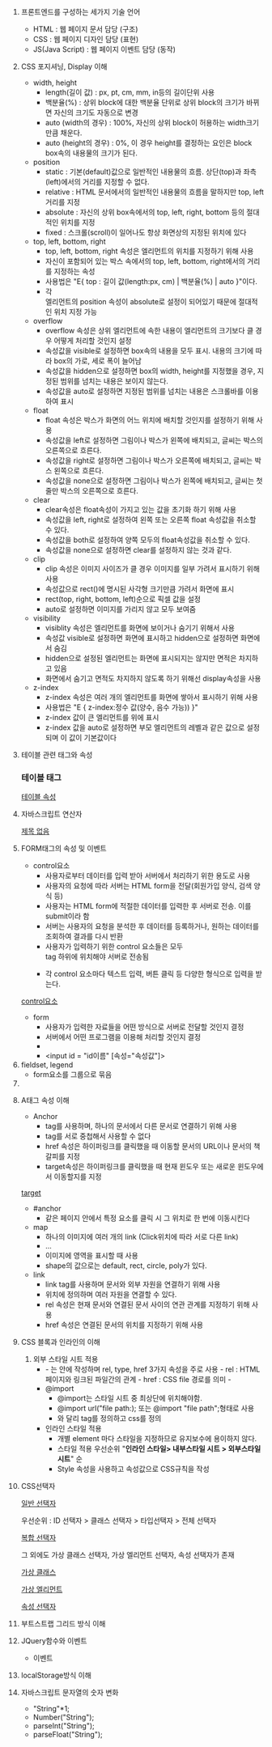 1. 프론트엔드를 구성하는 세가지 기술 언어
    - HTML : 웹 페이지 문서 담당 (구조)
    - CSS : 웹 페이지 디자인 담당 (표현)
    - JS(Java Script) : 웹 페이지 이벤트 담당 (동작)
2. CSS 포지셔닝, Display 이해
    - width, height
        - length(길이 값) : px, pt, cm, mm, in등의 길이단위 사용
        - 백분율(%) : 상위 block에 대한 백분율 단위로 상위 block의 크기가 바뀌면 자신의 크기도 자동으로 변경
        - auto (width의 경우) : 100%, 자신의 상위 block이 허용하는 width크기만큼 채운다.
        - auto (height의 경우) : 0%, 이 경우 height를 결정하는 요인은 block box속의 내용물의 크기가 된다.
    - position
        - static  : 기본(default)값으로 일반적인 내용물의 흐름. 상단(top)과 좌측(left)에서의 거리를 지정할 수 없다.
        - relative : HTML 문서에서의 일반적인 내용물의 흐름을 말하지만 top, left 거리를 지정
        - absolute : 자신의 상위 box속에서의 top, left, right, bottom 등의 절대적인 위치를 지정
        - fixed : 스크롤(scroll)이 일어나도 항상 화면상의 지정된 위치에 있다
    - top, left, bottom, right
        - top, left, bottom, right 속성은 엘리먼트의 위치를 지정하기 위해 사용
        - 자신이 포함되어 있는 박스 속에서의 top, left, bottom, right에서의 거리를 지정하는 속성
        - 사용법은 "E{ top : 길이 값(length:px, cm) | 백분율(%) | auto }"이다.
        - 각 <div> 엘리먼트의 position 속성이 absolute로 설정이 되어있기 때문에 절대적인 위치 지정 가능
    - overflow
        - overflow 속성은 상위 엘리먼트에 속한 내용이 엘리먼트의 크기보다 클 경우 어떻게 처리할 것인지 설정
        - 속성값을 visible로 설정하면 box속의 내용을 모두 표시. 내용의 크기에 따라 box의 가로, 세로 폭이 늘어남
        - 속성값을 hidden으로 설정하면 box의 width, height를 지정했을 경우, 지정된 범위를 넘치는 내용은 보이지 않는다.
        - 속성값을 auto로 설정하면 지정된 범위를 넘치는 내용은 스크롤바를 이용하여 표시
    - float
        - float 속성은 박스가 화면의 어느 위치에 배치할 것인지를 설정하기 위해 사용
        - 속성값을 left로 설정하면 그림이나 박스가 왼쪽에 배치되고, 글씨는 박스의 오른쪽으로 흐른다.
        - 속성값을 right로 설정하면 그림이나 박스가 오른쪽에 배치되고, 글씨는 박스 왼쪽으로 흐른다.
        - 속성값을 none으로 설정하면 그림이나 박스가 왼쪽에 배치되고, 글씨는 첫 줄만 박스의 오른쪽으로 흐른다.
    - clear
        - clear속성은 float속성이 가지고 있는 값을 초기화 하기 위해 사용
        - 속성값을 left, right로 설정하여 왼쪽 또는 오른쪽 float 속성값을 취소할 수 있다.
        - 속성값을 both로 설정하여 양쪽 모두의 float속성값을 취소할 수 있다.
        - 속성값을 none으로 설정하면 clear를 설정하지 않는 것과 같다.
    - clip
        - clip 속성은 이미지 사이즈가 클 경우 이미지를 일부 가려서 표시하기 위해 사용
        - 속성값으로 rect()에 명시된 사각형 크기만큼 가려서 화면에 표시
        - rect(top, right, bottom, left)순으로 픽셀 값을 설정
        - auto로 설정하면 이미지를 가리지 않고 모두 보여줌
    - visibility
        - visiblity 속성은 엘리먼트를 화면에 보이거나 숨기기 위해서 사용
        - 속성값 visible로 설정하면 화면에 표시하고 hidden으로 설정하면 화면에서 숨김
        - hidden으로 설정된 엘리먼트는 화면에 표시되지는 않지만 면적은 차지하고 있음
        - 화면에서 숨기고 면적도 차지하지 않도록 하기 위해선 display속성을 사용
    - z-index
        - z-index 속성은 여러 개의 엘리먼트를 화면에 쌓아서 표시하기 위해 사용
        - 사용법은 "E { z-index:정수 값(양수, 음수 가능)) }"
        - z-index 값이 큰 엘리먼트를 위에 표시
        - z-index 값을 auto로 설정하면 부모 엘리먼트의 레벨과 같은 값으로 설정되며 이 값이 기본값이다
    
3. 테이블 관련 태그와 속성
    
    ### 테이블 태그
    
    [테이블 속성](https://www.notion.so/90e835d6ce6f45eeb1e860559564c277)
    
4. 자바스크립트 연산자
    
    [제목 없음](https://www.notion.so/aa2b6ed08ecd4afb92050dc89ca23490)
    
5. FORM태그의 속성 및 이벤트
    - control요소
        - 사용자로부터 데이터를 입력 받아 서버에서 처리하기 위한 용도로 사용
        - 사용자의 요청에 따라 서버는 HTML form을 전달(회원가입 양식, 검색 양식 등)
        - 사용자는 HTML form에 적절한 데이터를 입력한 후 서버로 전송. 이를 submit이라 함
        - 서버는 사용자의 요청을 분석한 후 데이터를 등록하거나, 원하는 데이터를 조회하여 결과를 다시 반환
        - 사용자가 입력하기 위한 control 요소들은 모두 <form> tag 하위에 위치해야 서버로 전송됨
        - 각 control 요소마다 텍스트 입력, 버튼 클릭 등 다양한 형식으로 입력을 받는다.
    
    [control요소](https://www.notion.so/966dbcf62eb4488d8e913e6eba7d9c7b)
    
    - form
        - 사용자가 입력한 자료들을 어떤 방식으로 서버로 전달할 것인지 결정
        - 서버에서 어떤 프로그램을 이용해 처리할 것인지 결정
        - <form [속성 = "속성값}'> form control </form>
        - method : 사용자가 입력한 내용을 서버 쪽 프로그램으로 어떻게 넘겨줄지 지정
            - GET(속성값) : 주소 표시줄에 사용자가 입력한 내용이 표시. 256 ~ 2048bytes의 데이터만 서버로 전송
            - POST(속성값) : 사용자의 입력을 표준 입력으로 넘겨주기 때문에 입력 내용의 길이에 제한이 없다. 사용자가 입력한 내용이 표시되지 않는다
        - name : form의 이름을 지정. 한 문서 안에 여러 개의 <form> 태그가 있을 경우, 구분자로 사용
        - action : <form> 태그 안의 내용들을 처리해 줄 서버상의 프로그램 지정. (URL)
        - target : <action> 태그에서 지정한 스크립트 파일을 현재 창이 아닌 다른 위치에 열도록 지정
        - autocomplete : 자동완성기능. 기본값 on
    - label
        - form control에 레이블(텍스트)을 연결
        - 사용법
            - <label [속성="속성값"]> 레이블 <input ...></label>
            - <label for = "id이름"><input id = "id이름" [속성="속성값"]></label>
    - fieldset, legend
        - form요소를 그룹으로 묶음
    - 
6. A태그 속성 이해
    - Anchor
        - <a> tag를 사용하며, 하나의 문서에서 다른 문서로 연결하기 위해 사용
        - tag를 서로 중첩해서 사용할 수 없다
        - href 속성은 하이퍼링크를 클릭했을 때 이동할 문서의 URL이나 문서의 책갈피를 지정
        - target속성은 하이퍼링크를 클릭했을 때 현재 윈도우 또는 새로운 윈도우에서 이동할지를 지정
    
    [target](https://www.notion.so/de116dc190db47fdaf8f078c6ddce349)
    
    - #anchor
        - 같은 페이지 안에서 특정 요소를 클릭 시 그 위치로 한 번에 이동시킨다
    - map
        - 하나의 이미지에 여러 개의 link (Click위치에 따라 서로 다른 link)
        - <map name = "map name"><area><area>...</map>
        - 이미지에 영역을 표시할 때 <area>사용
        - shape의 값으로는 default, rect, circle, poly가 있다.
    - link
        - link tag를 사용하며 문서와 외부 자원을 연결하기 위해 사용
        - <head> 위치에 정의하며 여러 자원을 연결할 수 있다.
        - rel 속성은 현재 문서와 연결된 문서 사이의 연관 관계를 지정하기 위해 사용
        - href 속성은 연결된 문서의 위치를 지정하기 위해 사용
7. CSS 블록과 인라인의 이해
    1. 외부 스타일 시트 적용
        - <link>
            - <link>는 <head>안에 작성하며 rel, type, href 3가지 속성을 주로 사용
            - rel : HTML 페이지와 링크된 파일간의 관계
            - href : CSS file 경로를 의미
            - <link rel = "stylesheet" href="../css/style.css">
        - @import
            - @import는 스타일 시트 중 최상단에 위치해야함.
            - @import url("file path:); 또는 @import "file path";형태로 사용
            - <link>와 달리 <style>의 media 속성을 통해 보여지는 미디어 타입을 설정
    2. 내부 스타일 시트 적용
        - <style>을 사용하여 내부 스타일 시트를 적용
        - <style>tag 내부에 CSS규칙을 작성.
        - 외부 스타일 시트보다 우선 적용
        - <head> tag 내부에 작성
        - <head> tag 내부에 <style></style> tag를 정의하고 css를 정의
    3. 인라인 스타일 적용
        - 개별 element 마다 스타일을 지정하므로 유지보수에 용이하지 않다.
        - 스타일 적용 우선순위 "**인라인 스타일> 내부스타일 시트 > 외부스타일 시트**" 순
        - Style 속성을 사용하고 속성값으로 CSS규칙을 작성
8. CSS선택자
    
    [일반 선택자](https://www.notion.so/a98b5b05a5b44a0e80083cb83f190542)
    
    우선순위 : ID 선택자 > 클래스 선택자 > 타입선택자 > 전체 선택자
    
    [복합 선택자](https://www.notion.so/f4aab7f6cd064a39a8043ef5a1eb755e)
    
    그 외에도 가상 클래스 선택자, 가상 엘리먼트 선택자, 속성 선택자가 존재
    
    [가상 클래스](https://www.notion.so/0c075a480c1d4cdcbc15128f068ef308)
    
    [가상 엘리먼트](https://www.notion.so/b2c1fc4b09fa41be97ea31e50bcf1586)
    
    [속성 선택자](https://www.notion.so/fd2d04e66ff04b789af6537dab3e5a2c)
    
9. 부트스트랩 그리드 방식 이해
10. JQuery함수와 이벤트
    - 이벤트
11. localStorage방식 이해
12. 자바스크립트 문자열의 숫자 변화
    - "String"*1;
    - Number("String");
    - parseInt("String");
    - parseFloat("String");
